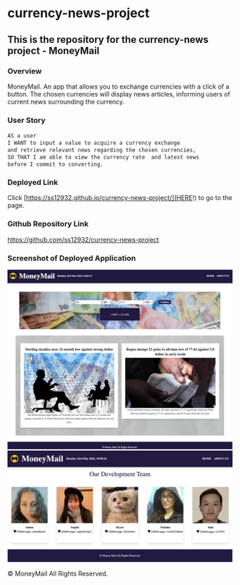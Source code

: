 # currency-news-project

## This is the repository for the currency-news project - MoneyMail

### Overview

MoneyMail. An app that allows you to exchange currencies with a click of a button. The chosen currencies will display news articles, informing users of current news surrounding the currency.

### User Story

```
AS a user
I WANT to input a value to acquire a currency exchange
and retrieve relevant news regarding the chosen currencies,
SO THAT I am able to view the currency rate  and latest news
before I commit to converting.
```

### Deployed Link

Click [https://ss12932.github.io/currency-news-project/](HERE!) to go to the page.

### Github Repository Link

https://github.com/ss12932/currency-news-project

### Screenshot of Deployed Application

![home-page](./assets/images/app/home-page.jpg)
![team-page](./assets/images/app/team-page.png)

© MoneyMail All Rights Reserved.

